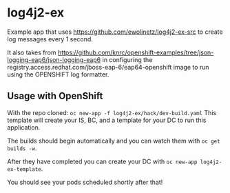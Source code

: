# log4j2-ex

Example app that uses https://github.com/ewolinetz/log4j2-ex-src to create log messages every 1 second.

It also takes from https://github.com/knrc/openshift-examples/tree/json-logging-eap6/json-logging-eap6 in configuring
the registry.access.redhat.com/jboss-eap-6/eap64-openshift image to run using the OPENSHIFT log formatter.


## Usage with OpenShift
With the repo cloned: `oc new-app -f log4j2-ex/hack/dev-build.yaml`
This template will create your IS, BC, and a template for your DC to run this application.

The builds should begin automatically and you can watch them with `oc get builds -w`.

After they have completed you can create your DC with `oc new-app log4j2-ex-template`.

You should see your pods scheduled shortly after that!
